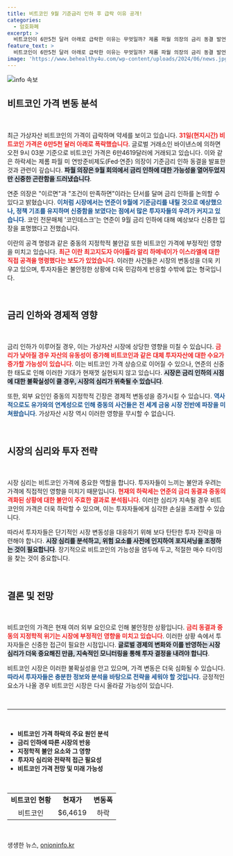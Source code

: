 ```yaml
---
title: 비트코인 9월 기준금리 인하 후 급락 이유 공개!
categories:
  - 암호화폐
excerpt: >
  비트코인이 6만5천 달러 아래로 급락한 이유는 무엇일까? 제롬 파월 의장의 금리 동결 발언과 중동의 불안정한 정세가 주요 원인으로 지목되며 투자자들의 우려가 커지고 있다. 클릭해서 자세한 내용을 확인하세요!
feature_text: >
  비트코인이 6만5천 달러 아래로 급락한 이유는 무엇일까? 제롬 파월 의장의 금리 동결 발언과 중동의 불안정한 정세가 주요 원인으로 지목되며 투자자들의 우려가 커지고 있다. 클릭해서 자세한 내용을 확인하세요!
image: 'https://www.behealthy4u.com/wp-content/uploads/2024/06/news.jpg'
---
```


<p><img src="https://www.behealthy4u.com/wp-content/uploads/2024/06/news.jpg" alt="info 속보" /></p>

<h2 data-ke-size="size26">비트코인 가격 변동 분석</h2>

<p data-ke-size="size16">&nbsp;</p>

<p>최근 가상자산 비트코인의 가격이 급락하며 약세를 보이고 있습니다. <b><span style="color: #ee2323;">31일(현지시간) 비트코인 가격은 6만5천 달러 아래로 폭락했습니다</span></b>. 글로벌 거래소인 바이낸스에 의하면 오전 9시 03분 기준으로 비트코인 가격은 6만4619달러에 거래되고 있습니다. 이와 같은 하락세는 제롬 파월 미 연방준비제도(Fed·연준) 의장이 기준금리 인하 동결을 발표한 것과 관련이 깊습니다. <b><span style="background-color: #21538527;">파월 의장은 9월 회의에서 금리 인하에 대한 가능성을 열어두었지만 신중한 곤란함을 드러냈습니다</span></b>.</p>

<p>연준 의장은 "이르면"과 "조건이 만족하면"이라는 단서를 달며 금리 인하를 논의할 수 있다고 밝혔습니다. <b><span style="color: #1a5490;">이처럼 시장에서는 연준이 9월에 기준금리를 내릴 것으로 예상했으나, 정책 기조를 유지하며 신중함을 보였다는 점에서 많은 투자자들의 우려가 커지고 있습니다</span></b>. 코인 전문매체 '코인데스크'는 연준이 9월 금리 인하에 대해 예상보다 신중한 입장을 표명했다고 전했습니다.</p>

<p>이란의 공격 명령과 같은 중동의 지정학적 불안감 또한 비트코인 가격에 부정적인 영향을 미치고 있습니다. <b><span style="color: #ee2323;">최근 이란 최고지도자 아야톨라 알리 하메네이가 이스라엘에 대한 직접 공격을 명령했다는 보도가 있었습니다</span></b>. 이러한 사건들은 시장의 변동성을 더욱 키우고 있으며, 투자자들은 불안정한 상황에 더욱 민감하게 반응할 수밖에 없는 형국입니다.</p>

<p data-ke-size="size16">&nbsp;</p>

<h2 data-ke-size="size26">금리 인하와 경제적 영향</h2>

<p data-ke-size="size16">&nbsp;</p>

<p>금리 인하가 이루어질 경우, 이는 가상자산 시장에 상당한 영향을 미칠 수 있습니다. <b><span style="color: #ee2323;">금리가 낮아질 경우 자산의 유동성이 증가해 비트코인과 같은 대체 투자자산에 대한 수요가 증가할 가능성이 있습니다</span></b>. 이는 비트코인 가격 상승으로 이어질 수 있으나, 연준의 신중한 태도로 인해 이러한 기대가 현재껏 실현되지 않고 있습니다. <b><span style="background-color: #21538527;">시장은 금리 인하의 시점에 대한 불확실성이 클 경우, 시장의 심리가 위축될 수 있습니다</span></b>.</p>

<p>또한, 외부 요인인 중동의 지정학적 긴장은 경제적 변동성을 증가시킬 수 있습니다. <b><span style="color: #1a5490;">역사적으로도 유가와의 연계성으로 인해 중동의 사건들은 전 세계 금융 시장 전반에 파장을 미쳐왔습니다</span></b>. 가상자산 시장 역시 이러한 영향을 무시할 수 없습니다.</p>

<p data-ke-size="size16">&nbsp;</p>

<h2 data-ke-size="size26">시장의 심리와 투자 전략</h2>

<p data-ke-size="size16">&nbsp;</p>

<p>시장 심리는 비트코인 가격에 중요한 역할을 합니다. 투자자들이 느끼는 불안과 우려는 가격에 직접적인 영향을 미치기 때문입니다. <b><span style="color: #ee2323;">현재의 하락세는 연준의 금리 동결과 중동의 격화된 상황에 대한 불안이 주효한 결과로 분석됩니다</span></b>. 이러한 심리가 지속될 경우 비트코인의 가격은 더욱 하락할 수 있으며, 이는 투자자들에게 심각한 손실을 초래할 수 있습니다.</p>

<p>따라서 투자자들은 단기적인 시장 변동성을 대응하기 위해 보다 탄탄한 투자 전략을 마련해야 합니다. <b><span style="background-color: #21538527;">시장 심리를 분석하고, 위험 요소를 사전에 인지하여 포지셔닝을 조정하는 것이 필요합니다</span></b>. 장기적으로 비트코인의 가능성을 염두에 두고, 적절한 매수 타이밍을 찾는 것이 중요합니다.</p>

<p data-ke-size="size16">&nbsp;</p>

<h2 data-ke-size="size26">결론 및 전망</h2>

<p data-ke-size="size16">&nbsp;</p>

<p>비트코인의 가격은 현재 여러 외부 요인으로 인해 불안정한 상황입니다. <b><span style="color: #ee2323;">금리 동결과 중동의 지정학적 위기는 시장에 부정적인 영향을 미치고 있습니다</span></b>. 이러한 상황 속에서 투자자들은 신중한 접근이 필요한 시점입니다. <b><span style="background-color: #21538527;">글로벌 경제의 변화와 이를 반영하는 시장 심리가 더욱 중요해진 만큼, 지속적인 모니터링을 통해 투자 결정을 내려야 합니다</span></b>.</p>

<p>비트코인 시장은 이러한 불확실성을 안고 있으며, 가격 변동은 더욱 심화될 수 있습니다. <b><span style="color: #1a5490;">따라서 투자자들은 충분한 정보와 분석을 바탕으로 전략을 세워야 할 것입니다</span></b>. 긍정적인 요소가 나올 경우 비트코인 시장은 다시 올라갈 가능성이 있습니다. </p>

<p data-ke-size="size16">&nbsp;</p>

<hr>

<p data-ke-size="size16">&nbsp;</p>

<ul>
    <li><b>비트코인 가격 하락의 주요 원인 분석</b></li>
    <li><b>금리 인하에 따른 시장의 반응</b></li>
    <li><b>지정학적 불안 요소와 그 영향</b></li>
    <li><b>투자자 심리와 전략적 접근 필요성</b></li>
    <li><b>비트코인 가격 전망 및 미래 가능성</b></li>
</ul>

<p data-ke-size="size16">&nbsp;</p>

<table style="width: 100%; border-collapse: collapse;">
    <tr>
        <td style="text-align: center; height: 17px;"><b>비트코인 현황</b></td>
        <td style="text-align: center; height: 17px;"><b>현재가</b></td>
        <td style="text-align: center; height: 17px;"><b>변동폭</b></td>
    </tr>
    <tr>
        <td style="text-align: center; height: 17px;">비트코인</td>
        <td style="text-align: center; height: 17px;">$6,4619</td>
        <td style="text-align: center; height: 17px;">하락</td>
    </tr>
</table>

<p data-ke-size="size16">&nbsp;</p>
생생한 뉴스, <a href="https://onioninfo.kr" rel="dofollow">onioninfo.kr</a>


